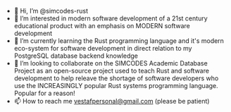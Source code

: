 - 👋 Hi, I’m @simcodes-rust
- 👀 I’m interested in modern software development of a 21st century educational product with an emphasis on MODERN software development
- 🌱 I’m currently learning the Rust programming language and it's modern eco-system for software development in direct relation to my PostgreSQL database backend knowledge
- 💞️ I’m looking to collaborate on the SIMCODES Academic Database Project as an open-source project used to teach Rust and software development to help releave the shortage of software developers who use the INCREASINGLY popular Rust systems programming language. Popular for a reason!
- 📫 How to reach me vestafpersonal@gmail.com (please be patient)

<!---
simcodes-rust/simcodes-rust is a ✨ special ✨ repository because its `README.md` (this file) appears on your GitHub profile.
You can click the Preview link to take a look at your changes.
--->
